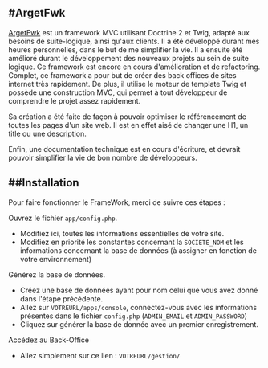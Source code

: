 #ArgetFwk
-----------------

[ArgetFwk](http://florian-mithieux.fr/developpeur-web-lyon/portfolio-webmaster/10/argetfwk) est un framework MVC utilisant Doctrine 2 et Twig, adapté aux besoins de suite-logique, ainsi qu'aux clients.
Il a été développé durant mes heures personnelles, dans le but de me simplifier la vie.
Il a ensuite été amélioré durant le développement des nouveaux projets au sein de suite logique.
Ce framework est encore en cours d'amélioration et de refactoring.
Complet, ce framework a pour but de créer des back offices de sites internet très rapidement. De plus, il utilise le moteur de template Twig et possède une construction MVC, qui permet à tout développeur de comprendre le projet assez rapidement.

Sa création a été faite de façon à pouvoir optimiser le référencement de toutes les pages d'un site web. Il est en effet aisé de changer une H1, un title ou une description.



Enfin, une documentation technique est en cours d'écriture, et devrait pouvoir simplifier la vie de bon nombre de développeurs.

##Installation
-----------------

Pour faire fonctionner le FrameWork, merci de suivre ces étapes :


Ouvrez le fichier `app/config.php`.
- Modifiez ici, toutes les informations essentielles de votre site.
- Modifiez en priorité les constantes concernant la `SOCIETE_NOM` et les informations concernant la base de données (à assigner en fonction de votre environnement)


Générez la base de données.
- Créez une base de données ayant pour nom celui que vous avez donné dans l'étape précédente.
- Allez sur `VOTREURL/apps/console`, connectez-vous avec les informations présentes dans le fichier `config.php` (`ADMIN_EMAIL` et `ADMIN_PASSWORD`)
- Cliquez sur générer la base de donnée avec un premier enregistrement.


Accédez au Back-Office
- Allez simplement sur ce lien : `VOTREURL/gestion/`